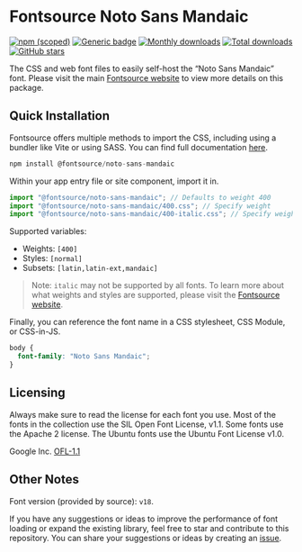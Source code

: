 # Fontsource Noto Sans Mandaic

[![npm (scoped)](https://img.shields.io/npm/v/@fontsource/noto-sans-mandaic?color=brightgreen)](https://www.npmjs.com/package/@fontsource/noto-sans-mandaic) [![Generic badge](https://img.shields.io/badge/fontsource-passing-brightgreen)](https://github.com/fontsource/fontsource) [![Monthly downloads](https://badgen.net/npm/dm/@fontsource/noto-sans-mandaic)](https://github.com/fontsource/fontsource) [![Total downloads](https://badgen.net/npm/dt/@fontsource/noto-sans-mandaic)](https://github.com/fontsource/fontsource) [![GitHub stars](https://img.shields.io/github/stars/fontsource/fontsource.svg?style=social&label=Star)](https://github.com/fontsource/fontsource/stargazers)

The CSS and web font files to easily self-host the “Noto Sans Mandaic” font. Please visit the main [Fontsource website](https://fontsource.org/fonts/noto-sans-mandaic) to view more details on this package.

## Quick Installation

Fontsource offers multiple methods to import the CSS, including using a bundler like Vite or using SASS. You can find full documentation [here](https://fontsource.org/docs/getting-started/introduction).

```javascript
npm install @fontsource/noto-sans-mandaic
```

Within your app entry file or site component, import it in.

```javascript
import "@fontsource/noto-sans-mandaic"; // Defaults to weight 400
import "@fontsource/noto-sans-mandaic/400.css"; // Specify weight
import "@fontsource/noto-sans-mandaic/400-italic.css"; // Specify weight and style
```

Supported variables:
- Weights: `[400]`
- Styles: `[normal]`
- Subsets: `[latin,latin-ext,mandaic]`

> Note: `italic` may not be supported by all fonts. To learn more about what weights and styles are supported, please visit the [Fontsource website](https://fontsource.org/fonts/noto-sans-mandaic).

Finally, you can reference the font name in a CSS stylesheet, CSS Module, or CSS-in-JS.

```css
body {
  font-family: "Noto Sans Mandaic";
}
```

## Licensing
Always make sure to read the license for each font you use. Most of the fonts in the collection use the SIL Open Font License, v1.1. Some fonts use the Apache 2 license. The Ubuntu fonts use the Ubuntu Font License v1.0.

Google Inc.
[OFL-1.1](http://scripts.sil.org/OFL)

## Other Notes
Font version (provided by source): `v18`.

If you have any suggestions or ideas to improve the performance of font loading or expand the existing library, feel free to star and contribute to this repository. You can share your suggestions or ideas by creating an [issue](https://github.com/fontsource/fontsource/issues).